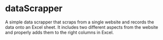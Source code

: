 # dataScrapper
A simple data scrapper that scraps from a single website and records the data onto an Excel sheet. It includes two different aspects from the website and properly adds them to the right columns in Excel.
